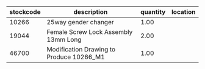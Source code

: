 |stockcode|description|quantity|location|
|---------|-----------|--------|--------|
|10266|25way gender changer|1.00||
|19044|Female Screw Lock Assembly 13mm Long|2.00||
|46700|Modification Drawing to Produce 10266_M1|1.00||
